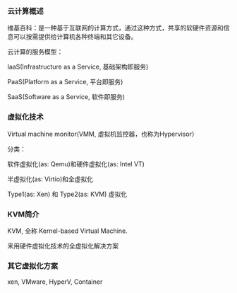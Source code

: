 ### 云计算概述

维基百科：是一种基于互联网的计算方式，通过这种方式，共享的软硬件资源和信息可以按需提供给计算机各种终端和其它设备。

云计算的服务模型：

IaaS(Infrastructure as a Service, 基础架构即服务)

PaaS(Platform as a Service, 平台即服务)

SaaS(Software as a Service, 软件即服务)

### 虚拟化技术

Virtual machine monitor(VMM, 虚拟机监控器，也称为Hypervisor）

分类：

软件虚拟化(as: Qemu)和硬件虚拟化(as: Intel VT)

半虚拟化(as: Virtio)和全虚拟化

Type1(as: Xen) 和 Type2(as: KVM) 虚拟化

### KVM简介

KVM, 全称 Kernel-based Virtual Machine.

釆用硬件虚拟化技术的全虚拟化解决方案

### 其它虚拟化方案

xen, VMware, HyperV, Container
